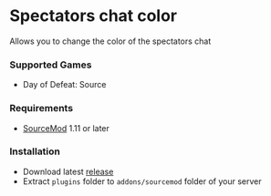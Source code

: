 # Spectators chat color

Allows you to change the color of the spectators chat

### Supported Games

* Day of Defeat: Source

### Requirements

* [SourceMod](https://www.sourcemod.net) 1.11 or later

### Installation

* Download latest [release](https://github.com/dronelektron/spectators-chat-color/releases)
* Extract `plugins` folder to `addons/sourcemod` folder of your server
